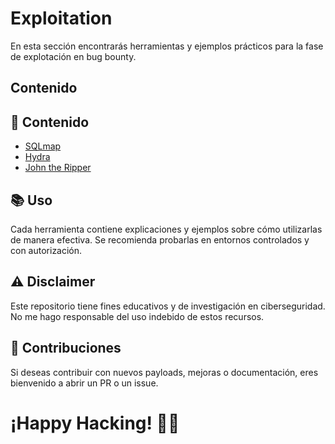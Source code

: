 # Exploitation
En esta sección encontrarás herramientas y ejemplos prácticos para la fase de explotación en bug bounty.

## Contenido

## 📌 Contenido
- [SQLmap](/assets/Exploitation/Tools/SQLmap.md)
- [Hydra](/assets/Exploitation/Tools/Hydra.md)
- [John the Ripper](/assets/Exploitation/Tools/John_the_Ripper.md)

## 📚 Uso
Cada herramienta contiene explicaciones y ejemplos sobre cómo utilizarlas de manera efectiva. Se recomienda probarlas en entornos controlados y con autorización.

## ⚠️ Disclaimer
Este repositorio tiene fines educativos y de investigación en ciberseguridad. No me hago responsable del uso indebido de estos recursos. 

## 🚀 Contribuciones
Si deseas contribuir con nuevos payloads, mejoras o documentación, eres bienvenido a abrir un PR o un issue.

# ¡Happy Hacking! 🏴‍☠️
